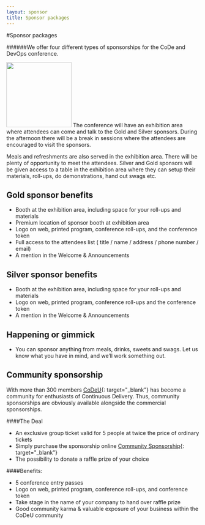 ```yaml
---
layout: sponsor
title: Sponsor packages
---
```

#Sponsor packages

######We offer four different types of sponsorships for the CoDe and DevOps conference.

<img class="stdleft" style="width:170px;" src="{{site.root}}/images/sponsoring.jpg"/> The conference will have an exhibition area where attendees can come and talk to the Gold and Silver sponsors. During the afternoon there will be a break in sessions where the attendees are encouraged to visit the sponsors.

Meals and refreshments are also served in the exhibition area. There will be plenty of opportunity to meet the attendees. Silver and Gold sponsors will be given access to a table in the exhibition area where they can setup their materials, roll-ups, do demonstrations, hand out swags etc.

## Gold sponsor benefits
* Booth at the exhibition area, including space for your roll-ups and materials
* Premium location of sponsor booth at exhibition area
* Logo on web, printed program, conference roll-ups, and the conference token
* Full access to the attendees list ( title / name / address / phone number / email)
* A mention in the Welcome & Announcements


## Silver sponsor benefits
* Booth at the exhibition area, including space for your roll-ups and materials
* Logo on web, printed program, conference roll-ups and the conference token
* A mention in the Welcome & Announcements

## Happening or gimmick
* You can sponsor anything from meals, drinks, sweets and swags. Let us know what you have in mind, and we’ll work something out.


## Community sponsorship
With more than 300 members [CoDeU](http://codeu.eu){: target="_blank"} has become a community for enthusiasts of Continuous Delivery. Thus, community sponsorships are obviously available alongside the commercial sponsorships.

####The Deal

* An exclusive group ticket valid for 5 people at twice the price of ordinary tickets
* Simply purchase the sponsorship online [Community Sponsorship](https://codesto15.eventbrite.com){: target="_blank"}
* The possibility to donate a raffle prize of your choice

####Benefits:
* 5 conference entry passes
* Logo on web, printed program, conference roll-ups, and conference token
* Take stage in the name of your company to hand over raffle prize
* Good community karma & valuable exposure of your business within the CoDeU community  
